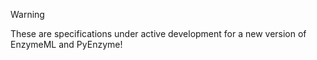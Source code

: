 > [!WARNING]
> These are specifications under active development for a new version of EnzymeML and PyEnzyme!
